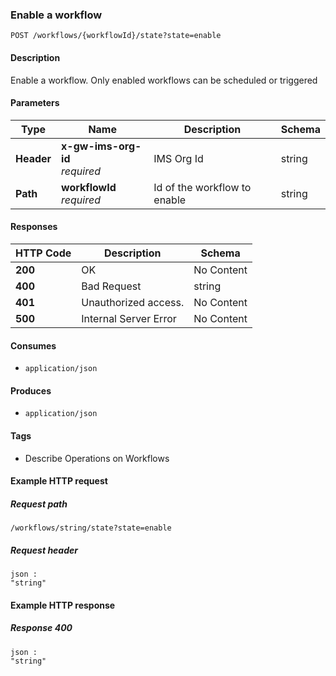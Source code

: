 
<a name="enableworkflow"></a>
### Enable a workflow
```
POST /workflows/{workflowId}/state?state=enable
```


#### Description
Enable a workflow. Only enabled workflows can be scheduled or triggered


#### Parameters

|Type|Name|Description|Schema|
|---|---|---|---|
|**Header**|**x-gw-ims-org-id**  <br>*required*|IMS Org Id|string|
|**Path**|**workflowId**  <br>*required*|Id of the workflow to enable|string|


#### Responses

|HTTP Code|Description|Schema|
|---|---|---|
|**200**|OK|No Content|
|**400**|Bad Request|string|
|**401**|Unauthorized access.|No Content|
|**500**|Internal Server Error|No Content|


#### Consumes

* `application/json`


#### Produces

* `application/json`


#### Tags

* Describe Operations on Workflows


#### Example HTTP request

##### Request path
```
/workflows/string/state?state=enable
```


##### Request header
```
json :
"string"
```


#### Example HTTP response

##### Response 400
```
json :
"string"
```



